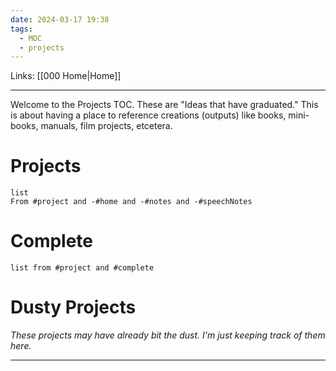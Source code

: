 ```yaml
---
date: 2024-03-17 19:38
tags:
  - MOC
  - projects
---
```

Links: [[000 Home|Home]]

---
Welcome to the Projects TOC. These are "Ideas that have graduated." This is about having a place to reference creations (outputs) like books, mini-books, manuals, film projects, etcetera. 
# Projects
```dataview
list
From #project and -#home and -#notes and -#speechNotes
```
# Complete
```dataview
list from #project and #complete 
```
# Dusty Projects
*These projects may have already bit the dust. I'm just keeping track of them here.*

---
